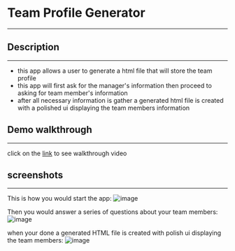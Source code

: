 # Team Profile Generator
-------------------------

## Description
---------------
- this app allows a user to generate a html file that will store the team profile
- this app will first ask for the manager's information then proceed to asking for team member's information
- after all necessary information is gather a generated html file is created with a polished ui displaying the team members information

## Demo walkthrough
--------------------
click on the [link](https://drive.google.com/file/d/1_jFGg-bMM_gdLABUnNpAxucdQvZxRYps/view) to see walkthrough video

## screenshots
---------------
This is how you would start the app:
![image](https://user-images.githubusercontent.com/37052240/191155822-aba8e737-e662-42cb-b3be-39a1c5655a75.png)

Then you would answer a series of questions about your team members:
![image](https://user-images.githubusercontent.com/37052240/191155581-97b6ef3f-5ace-4166-9724-c2cdabf7d115.png)

when your done a generated HTML file is created with polish ui displaying the team members:
![image](https://user-images.githubusercontent.com/37052240/191154746-4e9e2958-9790-4e76-ba98-f0628b47a5fe.png)

